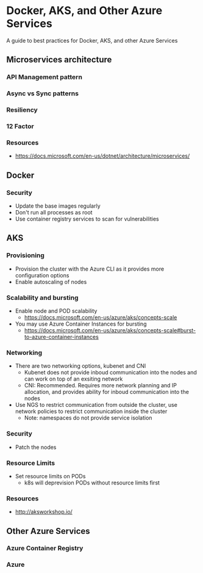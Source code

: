 # Docker, AKS, and Other Azure Services

A guide to best practices for Docker, AKS, and other Azure Services

## Microservices architecture

### API Management pattern

### Async vs Sync patterns

### Resiliency

### 12 Factor

### Resources

- https://docs.microsoft.com/en-us/dotnet/architecture/microservices/


## Docker

### Security

- Update the base images regularly
- Don't run all processes as root
- Use container registry services to scan for vulnerabilities

## AKS

### Provisioning

- Provision the cluster with the Azure CLI as it provides more configuration options
- Enable autoscaling of nodes

### Scalability and bursting

- Enable node and POD scalability
  - https://docs.microsoft.com/en-us/azure/aks/concepts-scale
- You may use Azure Container Instances for bursting
  - https://docs.microsoft.com/en-us/azure/aks/concepts-scale#burst-to-azure-container-instances


### Networking

- There are two networking options, kubenet and CNI
  - Kubenet does not provide inboud communication into the nodes and can work on top of an exsiting network
  - CNI: Recommended. Requires more network planning and IP allocation, and provides ability for inboud communication into the nodes
- Use NGS to restrict communication from outside the cluster, use network policies to restrict communication inside the cluster
  - Note: namespaces do not provide service isolation

### Security

- Patch the nodes

### Resource Limits

- Set resource limits on PODs
  - k8s will deprevision PODs without resource limits first

### Resources

- http://aksworkshop.io/

## Other Azure Services

### Azure Container Registry

### Azure

